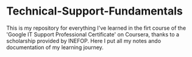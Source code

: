 # Technical-Support-Fundamentals
This is my repository for everything I've learned in the firt course of the 'Google IT Support Professional Certificate' on Coursera, thanks to a scholarship provided by INEFOP. Here I put all my notes ando documentation of my learning journey.
